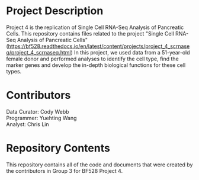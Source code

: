 # Project Description

Project 4 is the replication of Single Cell RNA-Seq Analysis of Pancreatic Cells.
This repository contains files related to the project "Single Cell RNA-Seq Analysis of Pancreatic Cells" (https://bf528.readthedocs.io/en/latest/content/projects/project_4_scrnaseq/project_4_scrnaseq.html) In this project, we used  data from a 51-year-old female donor and performed analyses to identify the cell type, find the marker genes and develop the in-depth biological functions for these cell types.
# Contributors

Data Curator: Cody Webb  
Programmer: Yuehting Wang  
Analyst: Chris Lin

# Repository Contents

This repository contains all of the code and documents that were created by the contributors in Group 3 for BF528 Project 4.
